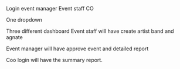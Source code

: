 Login event manager
Event staff
CO

One dropdown

Three different dashboard
Event staff will have create artist band and agnate

Event manager will have approve event and detailed report

Coo login will have the summary report. 
